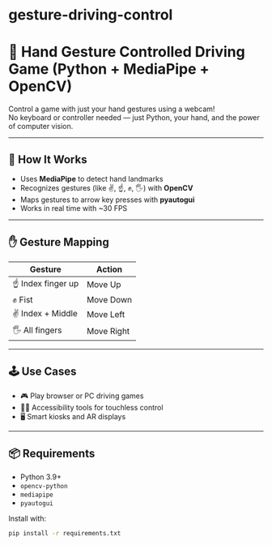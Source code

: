 # gesture-driving-control
# 🚗 Hand Gesture Controlled Driving Game (Python + MediaPipe + OpenCV)

Control a game with just your hand gestures using a webcam!  
No keyboard or controller needed — just Python, your hand, and the power of computer vision.

---

## 📸 How It Works

- Uses **MediaPipe** to detect hand landmarks
- Recognizes gestures (like ✌️, ☝️, ✊, 🖐️) with **OpenCV**
- Maps gestures to arrow key presses with **pyautogui**
- Works in real time with ~30 FPS

---

## ✋ Gesture Mapping

| Gesture | Action      |
|--------|-------------|
| ☝️ Index finger up      | Move Up     |
| ✊ Fist                  | Move Down   |
| ✌️ Index + Middle       | Move Left   |
| 🖐️ All fingers          | Move Right  |

---

## 🕹️ Use Cases

- 🎮 Play browser or PC driving games
- 🧑‍🦽 Accessibility tools for touchless control
- 🖥️ Smart kiosks and AR displays

---

## 📦 Requirements

- Python 3.9+
- `opencv-python`
- `mediapipe`
- `pyautogui`

Install with:

```bash
pip install -r requirements.txt
